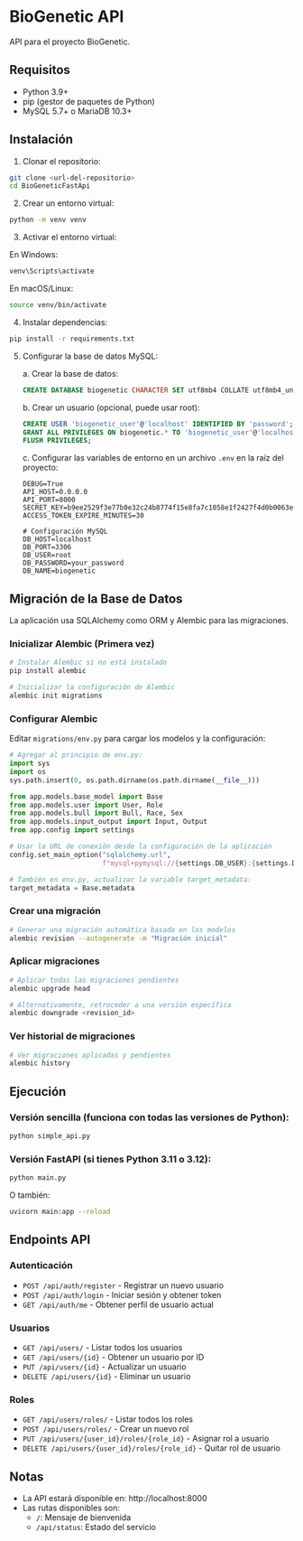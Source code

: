 # BioGenetic API

API para el proyecto BioGenetic.

## Requisitos

- Python 3.9+
- pip (gestor de paquetes de Python)
- MySQL 5.7+ o MariaDB 10.3+

## Instalación

1. Clonar el repositorio:
```bash
git clone <url-del-repositorio>
cd BioGeneticFastApi
```

2. Crear un entorno virtual:
```bash
python -m venv venv
```

3. Activar el entorno virtual:

En Windows:
```bash
venv\Scripts\activate
```

En macOS/Linux:
```bash
source venv/bin/activate
```

4. Instalar dependencias:
```bash
pip install -r requirements.txt
```

5. Configurar la base de datos MySQL:

   a. Crear la base de datos:
   ```sql
   CREATE DATABASE biogenetic CHARACTER SET utf8mb4 COLLATE utf8mb4_unicode_ci;
   ```

   b. Crear un usuario (opcional, puede usar root):
   ```sql
   CREATE USER 'biogenetic_user'@'localhost' IDENTIFIED BY 'password';
   GRANT ALL PRIVILEGES ON biogenetic.* TO 'biogenetic_user'@'localhost';
   FLUSH PRIVILEGES;
   ```

   c. Configurar las variables de entorno en un archivo `.env` en la raíz del proyecto:
   ```
   DEBUG=True
   API_HOST=0.0.0.0
   API_PORT=8000
   SECRET_KEY=b9ee2529f3e77b0e32c24b8774f15e8fa7c1058e1f2427f4d0b0063ed23abf2f
   ACCESS_TOKEN_EXPIRE_MINUTES=30
   
   # Configuración MySQL
   DB_HOST=localhost
   DB_PORT=3306
   DB_USER=root
   DB_PASSWORD=your_password
   DB_NAME=biogenetic
   ```

## Migración de la Base de Datos

La aplicación usa SQLAlchemy como ORM y Alembic para las migraciones.

### Inicializar Alembic (Primera vez)

```bash
# Instalar Alembic si no está instalado
pip install alembic

# Inicializar la configuración de Alembic
alembic init migrations
```

### Configurar Alembic

Editar `migrations/env.py` para cargar los modelos y la configuración:

```python
# Agregar al principio de env.py:
import sys
import os
sys.path.insert(0, os.path.dirname(os.path.dirname(__file__)))

from app.models.base_model import Base
from app.models.user import User, Role
from app.models.bull import Bull, Race, Sex
from app.models.input_output import Input, Output
from app.config import settings

# Usar la URL de conexión desde la configuración de la aplicación
config.set_main_option("sqlalchemy.url", 
                       f"mysql+pymysql://{settings.DB_USER}:{settings.DB_PASSWORD}@{settings.DB_HOST}:{settings.DB_PORT}/{settings.DB_NAME}")

# También en env.py, actualizar la variable target_metadata:
target_metadata = Base.metadata
```

### Crear una migración

```bash
# Generar una migración automática basada en los modelos
alembic revision --autogenerate -m "Migración inicial"
```

### Aplicar migraciones

```bash
# Aplicar todas las migraciones pendientes
alembic upgrade head

# Alternativamente, retroceder a una versión específica
alembic downgrade <revision_id>
```

### Ver historial de migraciones

```bash
# Ver migraciones aplicadas y pendientes
alembic history
```

## Ejecución

### Versión sencilla (funciona con todas las versiones de Python):

```bash
python simple_api.py
```

### Versión FastAPI (si tienes Python 3.11 o 3.12):

```bash
python main.py
```

O también:
```bash
uvicorn main:app --reload
```

## Endpoints API

### Autenticación
- `POST /api/auth/register` - Registrar un nuevo usuario
- `POST /api/auth/login` - Iniciar sesión y obtener token
- `GET /api/auth/me` - Obtener perfil de usuario actual

### Usuarios
- `GET /api/users/` - Listar todos los usuarios
- `GET /api/users/{id}` - Obtener un usuario por ID
- `PUT /api/users/{id}` - Actualizar un usuario
- `DELETE /api/users/{id}` - Eliminar un usuario

### Roles
- `GET /api/users/roles/` - Listar todos los roles
- `POST /api/users/roles/` - Crear un nuevo rol
- `PUT /api/users/{user_id}/roles/{role_id}` - Asignar rol a usuario
- `DELETE /api/users/{user_id}/roles/{role_id}` - Quitar rol de usuario

## Notas

- La API estará disponible en: http://localhost:8000
- Las rutas disponibles son:
  - `/`: Mensaje de bienvenida
  - `/api/status`: Estado del servicio 